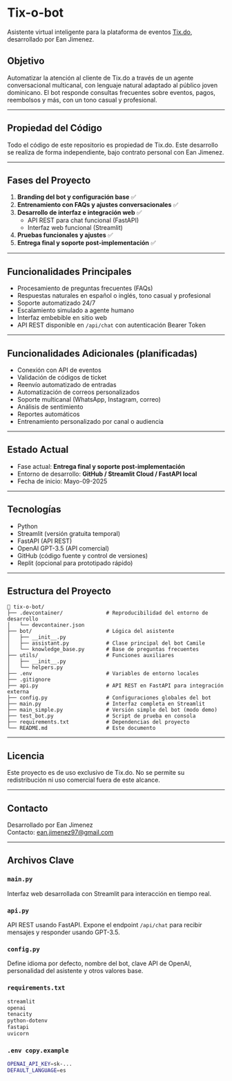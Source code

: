 # Tix-o-bot

Asistente virtual inteligente para la plataforma de eventos [Tix.do](https://tix.do), desarrollado por Ean Jimenez.

## Objetivo

Automatizar la atención al cliente de Tix.do a través de un agente conversacional multicanal, con lenguaje natural adaptado al público joven dominicano. El bot responde consultas frecuentes sobre eventos, pagos, reembolsos y más, con un tono casual y profesional.

---

## Propiedad del Código

Todo el código de este repositorio es propiedad de Tix.do. Este desarrollo se realiza de forma independiente, bajo contrato personal con Ean Jimenez.

---

## Fases del Proyecto

1. **Branding del bot y configuración base** ✅
2. **Entrenamiento con FAQs y ajustes conversacionales** ✅
3. **Desarrollo de interfaz e integración web** ✅
   - API REST para chat funcional (FastAPI)
   - Interfaz web funcional (Streamlit)
4. **Pruebas funcionales y ajustes** ✅
5. **Entrega final y soporte post-implementación** ✅

---

## Funcionalidades Principales

* Procesamiento de preguntas frecuentes (FAQs)
* Respuestas naturales en español o inglés, tono casual y profesional
* Soporte automatizado 24/7
* Escalamiento simulado a agente humano
* Interfaz embebible en sitio web
* API REST disponible en `/api/chat` con autenticación Bearer Token

---

## Funcionalidades Adicionales (planificadas)

* Conexión con API de eventos
* Validación de códigos de ticket
* Reenvío automatizado de entradas
* Automatización de correos personalizados
* Soporte multicanal (WhatsApp, Instagram, correo)
* Análisis de sentimiento
* Reportes automáticos
* Entrenamiento personalizado por canal o audiencia

---

## Estado Actual

* Fase actual: **Entrega final y soporte post-implementación**
* Entorno de desarrollo: **GitHub / Streamlit Cloud / FastAPI local**
* Fecha de inicio: Mayo-09-2025

---

## Tecnologías

* Python
* Streamlit (versión gratuita temporal)
* FastAPI (API REST)
* OpenAI GPT-3.5 (API comercial)
* GitHub (código fuente y control de versiones)
* Replit (opcional para prototipado rápido)

---

## Estructura del Proyecto

```
📁 tix-o-bot/
├── .devcontainer/              # Reproducibilidad del entorno de desarrollo
│   └── devcontainer.json
├── bot/                        # Lógica del asistente
│   ├── __init__.py
│   ├── assistant.py            # Clase principal del bot Camile
│   └── knowledge_base.py       # Base de preguntas frecuentes
├── utils/                      # Funciones auxiliares
│   ├── __init__.py
│   └── helpers.py
├── .env                        # Variables de entorno locales
├── .gitignore
├── api.py                      # API REST en FastAPI para integración externa
├── config.py                   # Configuraciones globales del bot
├── main.py                     # Interfaz completa en Streamlit
├── main_simple.py              # Versión simple del bot (modo demo)
├── test_bot.py                 # Script de prueba en consola
├── requirements.txt            # Dependencias del proyecto
└── README.md                   # Este documento
```

---

## Licencia

Este proyecto es de uso exclusivo de Tix.do. No se permite su redistribución ni uso comercial fuera de este alcance.

---

## Contacto

Desarrollado por Ean Jimenez  
Contacto: ean.jimenez97@gmail.com

---

## Archivos Clave

### `main.py`
Interfaz web desarrollada con Streamlit para interacción en tiempo real.

### `api.py`
API REST usando FastAPI. Expone el endpoint `/api/chat` para recibir mensajes y responder usando GPT-3.5.

### `config.py`
Define idioma por defecto, nombre del bot, clave API de OpenAI, personalidad del asistente y otros valores base.

### `requirements.txt`
```txt
streamlit
openai
tenacity
python-dotenv
fastapi
uvicorn
```

### `.env copy.example`
```bash
OPENAI_API_KEY=sk-...
DEFAULT_LANGUAGE=es
```
